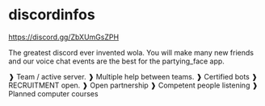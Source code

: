 # discordinfos

https://discord.gg/ZbXUmGsZPH

The greatest discord ever invented wola.
You will make many new friends and our voice chat events are the best for the partying_face app. 

 ❱ Team / active server. 
❱ Multiple help between teams.
❱ Certified bots
❱ RECRUITMENT open.
❱ Open partnership
❱ Competent people listening
❱ Planned computer courses
